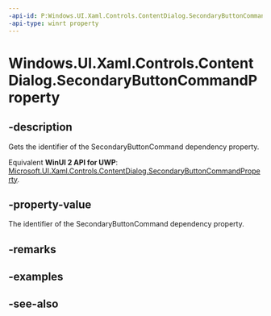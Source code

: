 ```yaml
---
-api-id: P:Windows.UI.Xaml.Controls.ContentDialog.SecondaryButtonCommandProperty
-api-type: winrt property
---
```


<!-- Property syntax
public Windows.UI.Xaml.DependencyProperty SecondaryButtonCommandProperty { get; }
-->

# Windows.UI.Xaml.Controls.ContentDialog.SecondaryButtonCommandProperty

## -description
Gets the identifier of the SecondaryButtonCommand dependency property.

Equivalent **WinUI 2 API for UWP**: [Microsoft.UI.Xaml.Controls.ContentDialog.SecondaryButtonCommandProperty](/windows/winui/api/microsoft.ui.xaml.controls.contentdialog.secondarybuttoncommandproperty).

## -property-value
The identifier of the SecondaryButtonCommand dependency property.

## -remarks

## -examples

## -see-also

